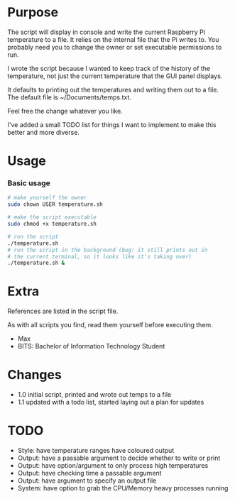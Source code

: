# Purpose
The script will display in console and write the current Raspberry Pi temperature to a file.  It relies on the internal file that the Pi writes to.  You probably need you to change the owner or set executable permissions to run.

I wrote the script because I wanted to keep track of the history of the temperature, not just the current temperature that the GUI panel displays.

It defaults to printing out the temperatures and writing them out to a file.  The default file is ~/Documents/temps.txt.

Feel free the change whatever you like.

I've added a small TODO list for things I want to implement to make this better and more diverse.

# Usage

### Basic usage

```bash
# make yourself the owner
sudo chown USER temperature.sh

# make the script executable
sudo chmod +x temperature.sh

# run the script
./temperature.sh
# run the script in the background (bug: it still prints out in
# the current terminal, so it looks like it's taking over)
./temperature.sh &
```

# Extra

References are listed in the script file.

As with all scripts you find, read them yourself before executing them.

- Max
- BITS: Bachelor of Information Technology Student


# Changes

- 1.0 initial script, printed and wrote out temps to a file
- 1.1 updated with a todo list, started laying out a plan for updates

# TODO

- Style: have temperature ranges have coloured output
- Output: have a passable argument to decide whether to write or print
- Output: have option/argument to only process high temperatures
- Output: have checking time a passable argument
- Output: have argument to specify an output file
- System: have option to grab the CPU/Memory heavy processes running

